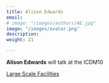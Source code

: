 ```yaml
---
title: Alison Edwards
email: 
# image: "/images/authors/AE.jpg"
image: "/images/avatar.png"
description: 
weight: 21 

---
```


**Alison Edwards** will talk at the ICDM10

[Large Scale Facilities](/topics/11_large-scale-facilities)
